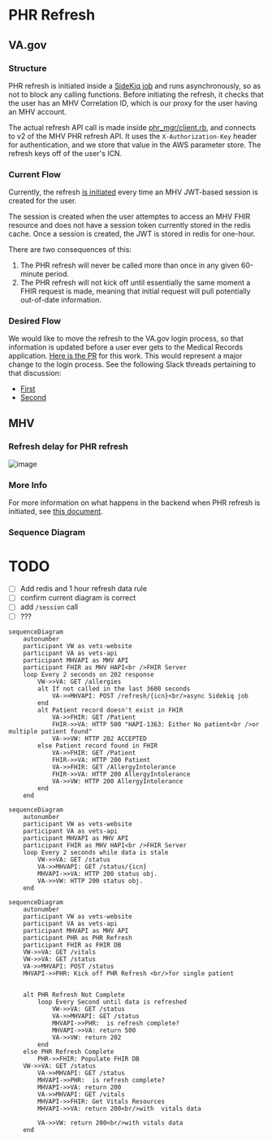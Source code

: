 # PHR Refresh #

## VA.gov ##

### Structure ###

PHR refresh is initiated inside a [SideKiq job](https://github.com/department-of-veterans-affairs/vets-api/blob/master/app/sidekiq/mhv/phr_update_job.rb) and runs asynchronously, so as not to block any calling functions. Before initiating the refresh, it checks that the user has an MHV Correlation ID, which is our proxy for the user having an MHV account.

The actual refresh API call is made inside [phr_mgr/client.rb](https://github.com/department-of-veterans-affairs/vets-api/blob/master/lib/medical_records/phr_mgr/client.rb#L19), and connects to v2 of the MHV PHR refresh API. It uses the `X-Authorization-Key` header for authentication, and we store that value in the AWS parameter store. The refresh keys off of the user's ICN.

### Current Flow ###

Currently, the refresh [is initiated](https://github.com/department-of-veterans-affairs/vets-api/blob/master/lib/common/client/concerns/mhv_jwt_session_client.rb#L74) every time an MHV JWT-based session is created for the user.

The session is created when the user attemptes to access an MHV FHIR resource and does not have a session token currently stored in the redis cache. Once a session is created, the JWT is stored in redis for one-hour.

There are two consequences of this:
1. The PHR refresh will never be called more than once in any given 60-minute period.
1. The PHR refresh will not kick off until essentially the same moment a FHIR request is made, meaning that initial request will pull potentially out-of-date information.

### Desired Flow ###

We would like to move the refresh to the VA.gov login process, so that information is updated before a user ever gets to the Medical Records application. [Here is the PR](https://github.com/department-of-veterans-affairs/vets-api/pull/13693) for this work. This would represent a major change to the login process. See the following Slack threads pertaining to that discussion:
- [First](https://dsva.slack.com/archives/CSFV4QTKN/p1693234923978159)
- [Second](https://dsva.slack.com/archives/CSFV4QTKN/p1696623618380629)

## MHV ##

### Refresh delay for PHR refresh ###

![image](https://github.com/department-of-veterans-affairs/va.gov-team/assets/87040148/4fd0868d-faf7-4f81-b7b5-549df49f9cab)

### More Info ###

For more information on what happens in the backend when PHR refresh is initiated, see [this document](https://department-of-veterans-affairs.github.io/mhv-fhir-phr-mapping/background.html#general-processing-of-clinical-resources).

### Sequence Diagram ###
# TODO
- [ ] Add redis and 1 hour refresh data rule
- [ ] confirm current diagram is correct
- [ ] add `/session` call
- [ ] ???  

```mermaid
sequenceDiagram
	autonumber
	participant VW as vets-website
	participant VA as vets-api
	participant MHVAPI as MHV API
	participant FHIR as MHV HAPI<br />FHIR Server
	loop Every 2 seconds on 202 response
		VW->>VA: GET /allergies
		alt If not called in the last 3600 seconds
			VA->>MHVAPI: POST /refresh/{icn}<br/>async Sidekiq job
		end
		alt Patient record doesn't exist in FHIR
			VA->>FHIR: GET /Patient
			FHIR->>VA: HTTP 500 "HAPI-1363: Either No patient<br />or multiple patient found"
			VA->>VW: HTTP 202 ACCEPTED
		else Patient record found in FHIR
			VA->>FHIR: GET /Patient
			FHIR->>VA: HTTP 200 Patient
			VA->>FHIR: GET /AllergyIntolerance
			FHIR->>VA: HTTP 200 AllergyIntolerance
			VA->>VW: HTTP 200 AllergyIntolerance
		end
	end
```

```mermaid
sequenceDiagram
	autonumber
	participant VW as vets-website
	participant VA as vets-api
	participant MHVAPI as MHV API
	participant FHIR as MHV HAPI<br />FHIR Server
	loop Every 2 seconds while data is stale
		VW->>VA: GET /status
		VA->>MHVAPI: GET /status/{icn}
		MHVAPI->>VA: HTTP 200 status obj.
		VA->>VW: HTTP 200 status obj.
	end
```

```mermaid
sequenceDiagram
	autonumber
	participant VW as vets-website
    participant VA as vets-api
    participant MHVAPI as MHV API
	participant PHR as PHR Refresh
    participant FHIR as FHIR DB
    VW->>VA: GET /vitals
    VW->>VA: GET /status
    VA->>MHVAPI: POST /status
    MHVAPI->>PHR: Kick off PHR Refresh <br/>for single patient


    alt PHR Refresh Not Complete
        loop Every Second until data is refreshed
            VW->>VA: GET /status
            VA->>MHVAPI: GET /status
            MHVAPI->>PHR:  is refresh complete? 
            MHVAPI->>VA: return 500
            VA->>VW: return 202
        end
    else PHR Refresh Complete
        PHR->>FHIR: Populate FHIR DB
	VW->>VA: GET /status
        VA->>MHVAPI: GET /status
        MHVAPI->>PHR:  is refresh complete? 
        MHVAPI->>VA: return 200 
        VA->>MHVAPI: GET /vitals
        MHVAPI->>FHIR: Get Vitals Resources
        MHVAPI->>VA: return 200<br/>with  vitals data

        VA->>VW: return 200<br/>with vitals data
    end
```
